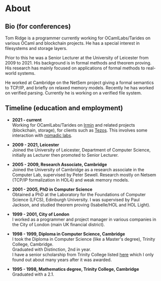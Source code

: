 # About

## Bio (for conferences)

Tom Ridge is a programmer currently working for OCamlLabs/Tarides on
various OCaml and blockchain projects. He has a special interest in
filesystems and storage layers.

Prior to this he was a Senior Lecturer at the University of Leicester
from 2009 to 2021. His background is in formal methods and theorem
proving. His research has mainly focused on applications of formal
methods to real-world systems.

He worked at Cambridge on the NetSem project giving a formal semantics
to TCP/IP, and briefly on relaxed memory models. Recently he has
worked on verified parsing. Currently he is working on a verified file
system.


## Timeline (education and employment)

  * **2021 - current**  
    Working for OCamlLabs/Tarides on [Irmin](https://irmin.org) and
    related projects (blockchain, storage), for clients such as
    [Tezos](https://tezos.com). This involves some interaction with
    [nomadic labs](https://nomadic-labs.com).

  * **2009 - 2021, Leicester**  
    Joined the University of Leicester, Department of Computer
    Science, initially as Lecturer then promoted to Senior Lecturer.

  * **2005 - 2009, Research Associate, Cambridge**  
    Joined the University of Cambridge as a research associate in the
    Computer Lab, supervised by Peter Sewell. Research mostly on
    Netsem (TCP/IP formalization in HOL4) and weak memory models.

  * **2001 - 2005, PhD in Computer Science**  
    Obtained a PhD at the Laboratory for the Foundations of Computer
    Science (LFCS), Edinburgh University. I was supervised by Paul
    Jackson, and studied theorem proving (Isabelle/HOL and HOL Light).
    
  * **1999 - 2001, City of London**  
    I worked as a programmer and project manager in various companies
    in the City of London (main UK financial district).

  * **1998 - 1999, Diploma in Computer Science, Cambridge**  
    I took the Diploma in Computer Science (like a Master's degree),
    Trinity College, Cambridge.  
    <span class='trophy'></span>Graduated with Distinction, 2nd in year.  
    <span class='trophy'></span>I have a senior scholarship from Trinity College listed
    [here](http://www.admin.cam.ac.uk/reporter/1999-2000/weekly/5787/22.html)
    which I only found out about many years after it was awarded.

  * **1995 - 1998, Mathematics degree, Trinity College, Cambridge**  
    Graduated with a 2.1.




